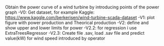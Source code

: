 Obtain the power curve of a wind turbine by introducing points of the power graph
-V0: Get dataset, for example Kaggle: https://www.kaggle.com/berkerisen/wind-turbine-scada-dataset
-V1: plot figure with power production and Theorical production
-V2: define and show upper and lower limits for power
-V2.2: for regression i use ExtraTreesRegressor
-V2.3: Create file .sav, load .sav file and predict value(kW) for wind speed introduced by operator